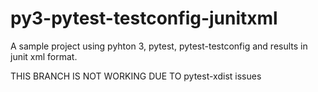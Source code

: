 # py3-pytest-testconfig-junitxml
A sample project using pyhton 3, pytest, pytest-testconfig and results in junit xml format.

THIS BRANCH IS NOT WORKING DUE TO pytest-xdist issues